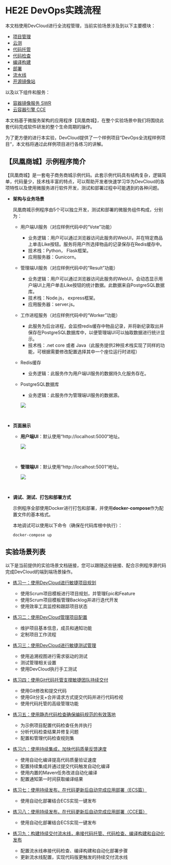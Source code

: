 # **HE2E DevOps实践流程**<a name="devcloud_practice_2009"></a>

本文档使用DevCloud进行全流程管理，当前实验场景涉及到以下主要模块：

-   [项目管理](https://support.huaweicloud.com/projectman/index.html)
-   [云测](https://support.huaweicloud.com/cloudtest/index.html)
-   [代码托管](https://support.huaweicloud.com/codehub/index.html)
-   [代码检查](https://support.huaweicloud.com/codecheck/index.html)
-   [编译构建](https://support.huaweicloud.com/cloudbuild/index.html)
-   [部署](https://support.huaweicloud.com/clouddeploy/index.html)
-   [流水线](https://support.huaweicloud.com/cloudpipeline/index.html)
-   [开源镜像站](https://mirrors.huaweicloud.com/)

以及以下组件和服务：

-   [容器镜像服务 SWR](https://www.huaweicloud.com/product/swr.html)
-   [云容器引擎 CCE](https://www.huaweicloud.com/product/cce.html)

本文档基于微服务架构的应用程序【凤凰商城】，在整个实验场景中我们将围绕此套代码完成软件研发的整个生命周期的操作。

为了更方便的进行本实验，DevCloud提供了一个样例项目“DevOps全流程样例项目“，本文档将通过此样例项目进行各练习的讲解。

## **【凤凰商城】示例程序简介**<a name="section105541453272"></a>

【凤凰商城】是一套电子商务商城示例代码。此套示例代码具有结构复杂，逻辑简单，代码量少，技术栈丰富的特点，可以帮助开发者快速学习华为DevCloud的各项特性以及使用微服务进行软件开发，测试和部署过程中可能遇到的各种问题。

-   **架构与业务场景**

    凤凰商城示例程序由5个可以独立开发，测试和部署的微服务组件构成，分别为：

    -   用户端UI服务（对应样例代码中的“Vote”功能）
        -   业务逻辑：用户可以通过浏览器访问此服务的WebUI，并在特定商品上单击Like按钮。服务将用户所选择物品的记录保存在Redis缓存中。
        -   技术栈：Python， Flask框架。
        -   应用服务器：Gunicorn。

    -   管理端UI服务（对应样例代码中的“Result”功能）
        -   业务逻辑：用户可以通过浏览器访问此服务的WebUI，会动态显示用户端UI上用户单击Like按钮的统计数据。此数据来自PostgreSQL数据库。
        -   技术栈：Node.js， express框架。
        -   应用服务器：server.js。

    -   工作进程服务（对应样例代码中的“Worker”功能）
        -   此服务为后台进程，会监控redis缓存中物品记录，并将新纪录取出并保存在PostgreSQL数据库中，以便管理端UI可以抽取数据进行统计显示。
        -   技术栈：.net core 或者 Java（此服务提供2种技术栈实现了同样的功能，可根据需要修改配置选择其中一个座位运行时进程）

    -   Redis缓存
        -   业务逻辑：此服务作为用户端UI服务的数据持久化服务存在。

    -   PostgreSQL数据库

        -   业务逻辑：此服务作为管理端UI服务的数据源。

        ![](figures/02-背景介绍-01.png)

          


-   **页面展示**
    -   **用户端UI**：默认使用“http://localhost:5000“地址。

        ![](figures/02-背景介绍-02.png)

          

    -   **管理端UI**：默认使用“http://localhost:5001“地址。

        ![](figures/02-背景介绍-03.png)

          


-   **调试、测试、打包和部署方式**

    示例程序全部使用Docker进行打包和部署，并使用**docker-compose**作为配置文件的基本格式。

    本地调试可以使用以下命令（确保在代码库根中执行）：

    ```
    docker-compose up
    ```


## **实验场景列表**<a name="section1099423482914"></a>

以下是当前提供的实验场景文档链接，您可以跟随这些链接、配合示例程序源代码完成DevCloud的端到端场景操作。

-   [练习一：使用DevCloud进行敏捷项目规划](使用DevCloud进行敏捷项目规划.md)
    -   使用Scrum项目模板进行项目规划，并管理Epic和Feature
    -   使用Scrum项目模板管理Backlog并进行迭代开发
    -   使用效率工具监控和跟踪项目状态

-   [练习二：使用DevCloud管理项目配置](使用DevCloud管理项目配置.md)
    -   维护项目基本信息，成员和通知功能
    -   定制项目工作流程

-   [练习三：使用DevCloud进行敏捷测试管理](使用DevCloud进行敏捷测试管理.md)
    -   使用追溯视图进行需求驱动的测试
    -   测试管理相关设置
    -   使用DevCloud执行手工测试

-   [练习四：使用Git代码托管支撑敏捷团队持续交付](使用Git代码托管支撑敏捷团队持续交付.md)
    -   使用Git修改和提交代码
    -   使用Git分支+合并请求方式提交代码并进行代码检视
    -   使用代码托管的高级管理功能

-   [练习五：使用静态代码检查确保编码规范的有效落地](使用静态代码检查确保编码规范的有效落地.md)
    -   为示例项目配置代码检查任务并执行
    -   分析代码检查结果并修复问题
    -   配置和管理代码检查规则集

-   [练习六：使用持续集成，加快代码质量反馈速度](使用持续集成-加快代码质量反馈速度.md)
    -   使用自动化编译提高代码质量验证速度
    -   配置持续集成并通过提交代码触发自动化编译
    -   使用内置的Maven任务改进自动化编译
    -   配置通知第一时间获取编译结果

-   [练习七：使用持续发布，在代码更新后自动完成应用部署（ECS篇）](使用持续发布-在代码更新后自动完成应用部署（ECS篇）.md)
    -   使用自动化部署结合ECS实现一键发布

-   [练习八：使用持续发布，在代码更新后自动完成应用部署（CCE篇）](使用持续发布-在代码更新后自动完成应用部署（CCE篇）.md)
    -   使用自动化部署结合ECS实现一键发布

-   [练习九：构建持续交付流水线，串接代码托管、代码检查、编译构建和自动化发布](构建持续交付流水线-串接代码托管-代码检查-编译构建和自动化发布.md)
    -   配置流水线串接代码检查、编译构建和自动化部署步骤
    -   更新流水线配置，实现代码版更触发的持续交付流水线


  

